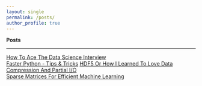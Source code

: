 ```yaml
---
layout: single
permalink: /posts/
author_profile: true
---
```


**Posts**

---
[How To Ace The Data Science Interview](https://dziganto.github.io/data%20science/interview/How-To-Ace-The-Data-Science-Interview/)  
[Faster Python - Tips & Tricks](https://dziganto.github.io/python/Faster-Python-Tips-And-Tricks/)
[HDF5 Or How I Learned To Love Data Compression And Partial I/O](https://dziganto.github.io/out-of-core%20computation/HDF5-Or-How-I-Learned-To-Love-Data-Compression-And-Partial-Input-Output/)  
[Sparse Matrices For Efficient Machine Learning](https://dziganto.github.io/Sparse-Matrices-For-Efficient-Machine-Learning/)
